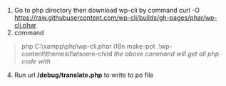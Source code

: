 1. Go to php directory then download wp-cli by command
    curl -O https://raw.githubusercontent.com/wp-cli/builds/gh-pages/phar/wp-cli.phar
3. command 
> php C:\xampp\php\wp-cli.phar i18n make-pot .\wp-content\themes\flatsome-child
_the above command will get all php code with **<?= __('your text','flatsme-child')?>**_
4. Run url **<your domain>/debug/translate.php** to write to po file
